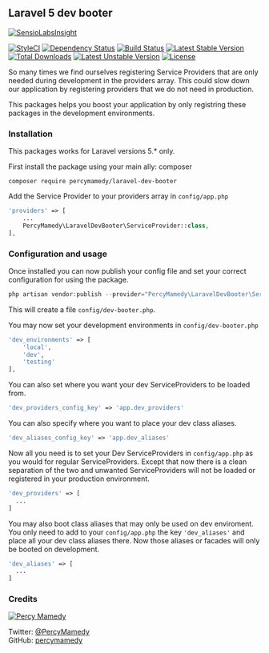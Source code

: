 ## Laravel 5 dev booter

[![SensioLabsInsight](https://insight.sensiolabs.com/projects/bc49ef2d-07ea-4bd0-bba0-607386b49004/big.png)](https://insight.sensiolabs.com/projects/bc49ef2d-07ea-4bd0-bba0-607386b49004)

[![StyleCI](https://styleci.io/repos/70182697/shield?branch=master)](https://styleci.io/repos/70182697)
[![Dependency Status](https://dependencyci.com/github/percymamedy/laravel-dev-booter/badge)](https://dependencyci.com/github/percymamedy/laravel-dev-booter)
[![Build Status](https://travis-ci.org/percymamedy/laravel-dev-booter.svg?branch=master)](https://travis-ci.org/percymamedy/laravel-dev-booter)
[![Latest Stable Version](https://poser.pugx.org/percymamedy/laravel-dev-booter/v/stable)](https://packagist.org/packages/percymamedy/laravel-dev-booter)
[![Total Downloads](https://poser.pugx.org/percymamedy/laravel-dev-booter/downloads)](https://packagist.org/packages/percymamedy/laravel-dev-booter)
[![Latest Unstable Version](https://poser.pugx.org/percymamedy/laravel-dev-booter/v/unstable)](https://packagist.org/packages/percymamedy/laravel-dev-booter)
[![License](https://poser.pugx.org/percymamedy/laravel-dev-booter/license)](https://packagist.org/packages/percymamedy/laravel-dev-booter)

So many times we find ourselves registering Service Providers that are 
only needed during development in the providers array. This could slow down 
our application by registering providers that we do not need in production.

This packages helps you boost your application by only registring these packages in the
development environments.

### Installation

This packages works for Laravel versions 5.* only.
 
 First install the package using your main ally: composer
 
 ```
 composer require percymamedy/laravel-dev-booter
 ```
 
 Add the Service Provider to your providers array in ```config/app.php```
 
 ```php
 'providers' => [
     ...
     PercyMamedy\LaravelDevBooter\ServiceProvider::class,
 ],
 ```
 
### Configuration and usage

Once installed you can now publish your config file and set your correct configuration for using the package.
 
```php
php artisan vendor:publish --provider="PercyMamedy\LaravelDevBooter\ServiceProvider" --tag="config"
```
 
This will create a file ```config/dev-booter.php```.
 
You may now set your development environments in ```config/dev-booter.php```
 
```php
'dev_environments' => [
    'local',
    'dev',
    'testing'
],
```
 
You can also set where you want your dev ServiceProviders to be loaded from.
 
```php
'dev_providers_config_key' => 'app.dev_providers'
```

You can also specify where you want to place your dev class aliases.

```php
'dev_aliases_config_key' => 'app.dev_aliases'
```
 
Now all you need is to set your Dev ServiceProviders in ```config/app.php``` as you would for regular
ServiceProviders. Except that now there is a clean separation of the two and unwanted ServiceProviders will
not be loaded or registered in your production environment.
 
```php
'dev_providers' => [
  ...
]
```

You may also boot class aliases that may only be used on dev enviroment. You only need to add to your ```config/app.php``` 
the key ```'dev_aliases'``` and place all your dev class aliases there. Now those aliases or facades will only
be booted on development.

```php
'dev_aliases' => [
  ...
]
```


### Credits

[![Percy Mamedy](https://img.shields.io/badge/Author-Percy%20Mamedy-orange.svg)](https://twitter.com/PercyMamedy)

Twitter: [@PercyMamedy](https://twitter.com/PercyMamedy)
<br/>
GitHub: [percymamedy](https://github.com/percymamedy)
 
 
 
 
 
